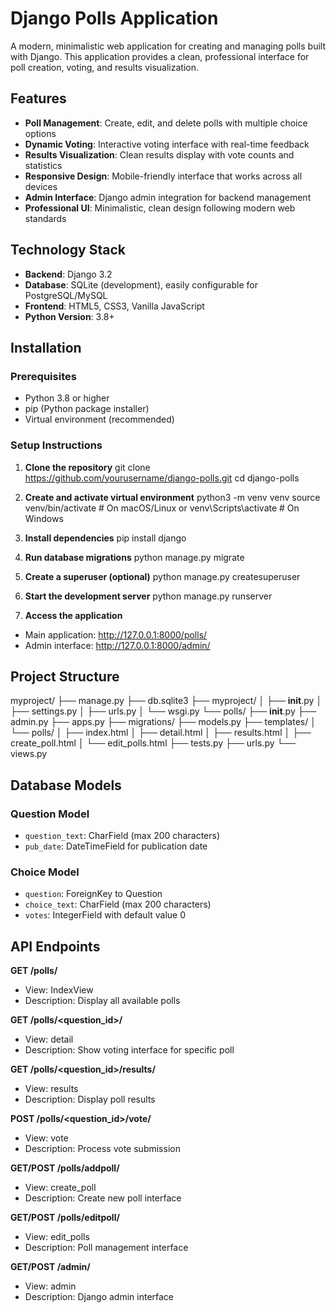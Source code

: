 # Django Polls Application

A modern, minimalistic web application for creating and managing polls built with Django. This application provides a clean, professional interface for poll creation, voting, and results visualization.

## Features

- **Poll Management**: Create, edit, and delete polls with multiple choice options
- **Dynamic Voting**: Interactive voting interface with real-time feedback
- **Results Visualization**: Clean results display with vote counts and statistics
- **Responsive Design**: Mobile-friendly interface that works across all devices
- **Admin Interface**: Django admin integration for backend management
- **Professional UI**: Minimalistic, clean design following modern web standards

## Technology Stack

- **Backend**: Django 3.2
- **Database**: SQLite (development), easily configurable for PostgreSQL/MySQL
- **Frontend**: HTML5, CSS3, Vanilla JavaScript
- **Python Version**: 3.8+

## Installation

### Prerequisites

- Python 3.8 or higher
- pip (Python package installer)
- Virtual environment (recommended)

### Setup Instructions

1. **Clone the repository**
git clone https://github.com/yourusername/django-polls.git
cd django-polls

2. **Create and activate virtual environment**
python3 -m venv venv source venv/bin/activate  # On macOS/Linux
or
venv\Scripts\activate  # On Windows

3. **Install dependencies**
pip install django

4. **Run database migrations**
python manage.py migrate

5. **Create a superuser (optional)**
python manage.py createsuperuser

6. **Start the development server**
python manage.py runserver


7. **Access the application**
- Main application: http://127.0.0.1:8000/polls/
- Admin interface: http://127.0.0.1:8000/admin/

## Project Structure
myproject/
├── manage.py
├── db.sqlite3
├── myproject/
│   ├── __init__.py
│   ├── settings.py
│   ├── urls.py
│   └── wsgi.py
└── polls/
    ├── __init__.py
    ├── admin.py
    ├── apps.py
    ├── migrations/
    ├── models.py
    ├── templates/
    │   └── polls/
    │       ├── index.html
    │       ├── detail.html
    │       ├── results.html
    │       ├── create_poll.html
    │       └── edit_polls.html
    ├── tests.py
    ├── urls.py
    └── views.py

## Database Models

### Question Model
- `question_text`: CharField (max 200 characters)
- `pub_date`: DateTimeField for publication date

### Choice Model
- `question`: ForeignKey to Question
- `choice_text`: CharField (max 200 characters)
- `votes`: IntegerField with default value 0

## API Endpoints

**GET /polls/**
- View: IndexView
- Description: Display all available polls

**GET /polls/<question_id>/**
- View: detail
- Description: Show voting interface for specific poll

**GET /polls/<question_id>/results/**
- View: results
- Description: Display poll results

**POST /polls/<question_id>/vote/**
- View: vote
- Description: Process vote submission

**GET/POST /polls/addpoll/**
- View: create_poll
- Description: Create new poll interface

**GET/POST /polls/editpoll/**
- View: edit_polls
- Description: Poll management interface

**GET/POST /admin/**
- View: admin
- Description: Django admin interface



